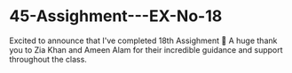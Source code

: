 # 45-Assighment---EX-No-18
Excited to announce that I've completed 18th Assighment 🎉 A huge thank you to Zia Khan and Ameen Alam for their incredible guidance and support throughout the class.
